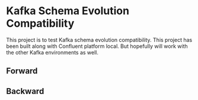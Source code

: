 # Kafka Schema Evolution Compatibility
This project is to test Kafka schema evolution compatibility. This project has been built along with Confluent platform local. But hopefully will work with the other Kafka environments as well.

## Forward

## Backward
